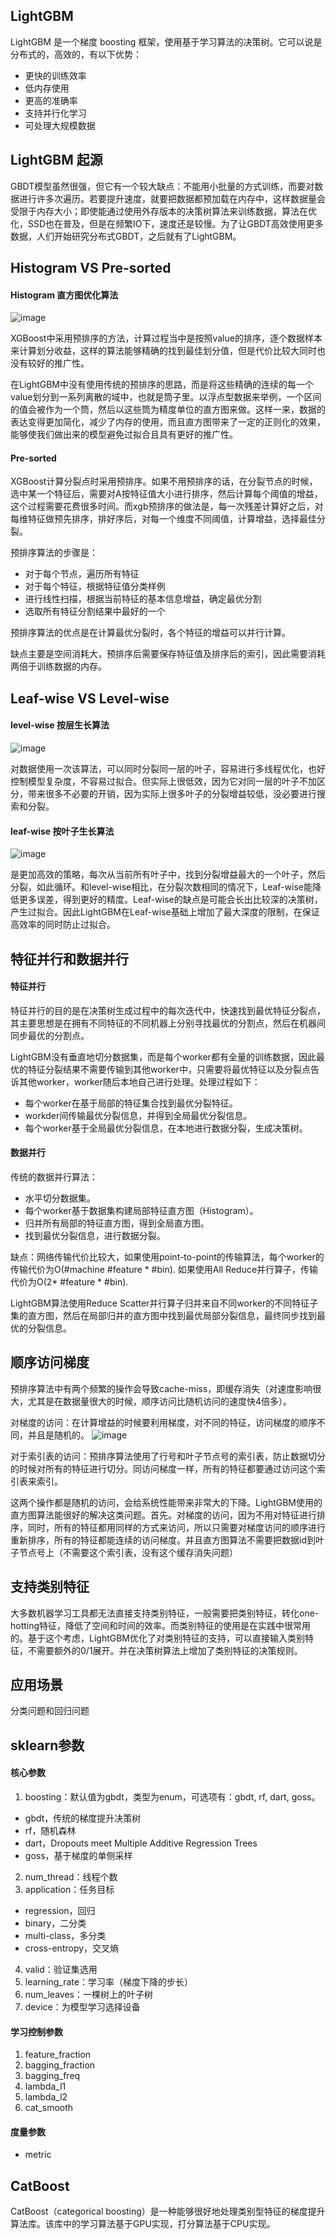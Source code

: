 ## LightGBM
LightGBM 是一个梯度 boosting 框架，使用基于学习算法的决策树。它可以说是分布式的，高效的，有以下优势：

- 更快的训练效率
- 低内存使用
- 更高的准确率
- 支持并行化学习
- 可处理大规模数据

## LightGBM 起源
GBDT模型虽然很强，但它有一个较大缺点：不能用小批量的方式训练，而要对数据进行许多次遍历。若要提升速度，就要把数据都预加载在内存中，这样数据量会受限于内存大小；即使能通过使用外存版本的决策树算法来训练数据，算法在优化，SSD也在普及，但是在频繁IO下，速度还是较慢。为了让GBDT高效使用更多数据，人们开始研究分布式GBDT，之后就有了LightGBM。

## Histogram VS Pre-sorted
#### Histogram 直方图优化算法
![image](https://img-blog.csdn.net/20180716100615151?watermark/2/text/aHR0cHM6Ly9ibG9nLmNzZG4ubmV0L2h1YWNoYV9f/font/5a6L5L2T/fontsize/400/fill/I0JBQkFCMA==/dissolve/70)

XGBoost中采用预排序的方法，计算过程当中是按照value的排序，逐个数据样本来计算划分收益，这样的算法能够精确的找到最佳划分值，但是代价比较大同时也没有较好的推广性。

在LightGBM中没有使用传统的预排序的思路，而是将这些精确的连续的每一个value划分到一系列离散的域中，也就是筒子里。以浮点型数据来举例，一个区间的值会被作为一个筒，然后以这些筒为精度单位的直方图来做。这样一来，数据的表达变得更加简化，减少了内存的使用，而且直方图带来了一定的正则化的效果，能够使我们做出来的模型避免过拟合且具有更好的推广性。

#### Pre-sorted
XGBoost计算分裂点时采用预排序。如果不用预排序的话，在分裂节点的时候，选中某一个特征后，需要对A按特征值大小进行排序，然后计算每个阈值的增益，这个过程需要花费很多时间。而xgb预排序的做法是，每一次残差计算好之后，对每维特征做预先排序，排好序后，对每一个维度不同阈值，计算增益，选择最佳分裂。

预排序算法的步骤是：
- 对于每个节点，遍历所有特征
- 对于每个特征，根据特征值分类样例
- 进行线性扫描，根据当前特征的基本信息增益，确定最优分割
- 选取所有特征分割结果中最好的一个

预排序算法的优点是在计算最优分裂时，各个特征的增益可以并行计算。

缺点主要是空间消耗大，预排序后需要保存特征值及排序后的索引，因此需要消耗两倍于训练数据的内存。

## Leaf-wise VS Level-wise
#### level-wise 按层生长算法
![image](https://pic3.zhimg.com/80/v2-d0a9a4137369e1b2a278206f7c6b37ba_hd.jpg)

对数据使用一次该算法，可以同时分裂同一层的叶子，容易进行多线程优化，也好控制模型复杂度，不容易过拟合。但实际上很低效，因为它对同一层的叶子不加区分，带来很多不必要的开销，因为实际上很多叶子的分裂增益较低，没必要进行搜索和分裂。

#### leaf-wise 按叶子生长算法
![image](https://pic2.zhimg.com/80/v2-d274e53b478d189db3230bc5f6ad4c74_hd.jpg)

是更加高效的策略，每次从当前所有叶子中，找到分裂增益最大的一个叶子，然后分裂，如此循环。和level-wise相比，在分裂次数相同的情况下，Leaf-wise能降低更多误差，得到更好的精度。Leaf-wise的缺点是可能会长出比较深的决策树，产生过拟合。因此LightGBM在Leaf-wise基础上增加了最大深度的限制，在保证高效率的同时防止过拟合。

## 特征并行和数据并行
#### 特征并行
特征并行的目的是在决策树生成过程中的每次迭代中，快速找到最优特征分裂点，其主要思想是在拥有不同特征的不同机器上分别寻找最优的分割点，然后在机器间同步最优的分割点。

LightGBM没有垂直地切分数据集，而是每个worker都有全量的训练数据，因此最优的特征分裂结果不需要传输到其他worker中，只需要将最优特征以及分裂点告诉其他worker，worker随后本地自己进行处理。处理过程如下：
- 每个worker在基于局部的特征集合找到最优分裂特征。
- workder间传输最优分裂信息，并得到全局最优分裂信息。
- 每个worker基于全局最优分裂信息，在本地进行数据分裂，生成决策树。

#### 数据并行
传统的数据并行算法：
- 水平切分数据集。
- 每个worker基于数据集构建局部特征直方图（Histogram）。
- 归并所有局部的特征直方图，得到全局直方图。
- 找到最优分裂信息，进行数据分裂。

缺点：网络传输代价比较大，如果使用point-to-point的传输算法，每个worker的传输代价为O(#machine #feature * #bin). 如果使用All Reduce并行算子，传输代价为O(2* #feature * #bin).

LightGBM算法使用Reduce Scatter并行算子归并来自不同worker的不同特征子集的直方图，然后在局部归并的直方图中找到最优局部分裂信息，最终同步找到最优的分裂信息。

## 顺序访问梯度
预排序算法中有两个频繁的操作会导致cache-miss，即缓存消失（对速度影响很大，尤其是在数据量很大的时候，顺序访问比随机访问的速度快4倍多）。

对梯度的访问：在计算增益的时候要利用梯度，对不同的特征，访问梯度的顺序不同，并且是随机的。
![image](https://2kkkkk.github.io/wiki/static/images/pca/li3.png)

对于索引表的访问：预排序算法使用了行号和叶子节点号的索引表，防止数据切分的时候对所有的特征进行切分。同访问梯度一样，所有的特征都要通过访问这个索引表来索引。

这两个操作都是随机的访问，会给系统性能带来非常大的下降。LightGBM使用的直方图算法能很好的解决这类问题。首先。对梯度的访问，因为不用对特征进行排序，同时，所有的特征都用同样的方式来访问，所以只需要对梯度访问的顺序进行重新排序，所有的特征都能连续的访问梯度。并且直方图算法不需要把数据id到叶子节点号上（不需要这个索引表，没有这个缓存消失问题）

## 支持类别特征
大多数机器学习工具都无法直接支持类别特征，一般需要把类别特征，转化one-hotting特征，降低了空间和时间的效率。而类别特征的使用是在实践中很常用的。基于这个考虑，LightGBM优化了对类别特征的支持，可以直接输入类别特征，不需要额外的0/1展开。并在决策树算法上增加了类别特征的决策规则。

## 应用场景
分类问题和回归问题

## sklearn参数
#### 核心参数
1. boosting：默认值为gbdt，类型为enum，可选项有：gbdt, rf, dart, goss。
- gbdt，传统的梯度提升决策树
- rf，随机森林
- dart，Dropouts meet Multiple Additive Regression Trees
- goss，基于梯度的单侧采样
2. num_thread：线程个数
3. application：任务目标
- regression，回归
- binary，二分类
- multi-class，多分类
- cross-entropy，交叉熵
4. valid：验证集选用
5. learning_rate：学习率（梯度下降的步长）
6. num_leaves：一棵树上的叶子树
7. device：为模型学习选择设备

#### 学习控制参数
1. feature_fraction
2. bagging_fraction
3. bagging_freq
4. lambda_l1
5. lambda_l2
6. cat_smooth

#### 度量参数
- metric

## CatBoost
CatBoost（categorical boosting）是一种能够很好地处理类别型特征的梯度提升算法库。该库中的学习算法基于GPU实现，打分算法基于CPU实现。